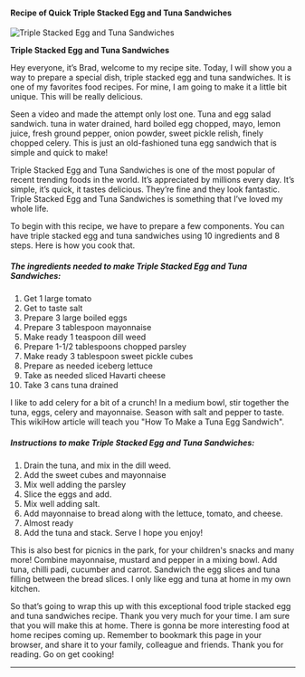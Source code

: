             

#### Recipe of Quick Triple Stacked Egg and Tuna Sandwiches

![Triple Stacked Egg and Tuna Sandwiches](https://img-global.cpcdn.com/recipes/2c39e6f9b17d7fc4/751x532cq70/triple-stacked-egg-and-tuna-sandwiches-recipe-main-photo.jpg)

**Triple Stacked Egg and Tuna Sandwiches**

Hey everyone, it’s Brad, welcome to my recipe site. Today, I will show you a way to prepare a special dish, triple stacked egg and tuna sandwiches. It is one of my favorites food recipes. For mine, I am going to make it a little bit unique. This will be really delicious.

Seen a video and made the attempt only lost one. Tuna and egg salad sandwich. tuna in water drained, hard boiled egg chopped, mayo, lemon juice, fresh ground pepper, onion powder, sweet pickle relish, finely chopped celery. This is just an old-fashioned tuna egg sandwich that is simple and quick to make!

Triple Stacked Egg and Tuna Sandwiches is one of the most popular of recent trending foods in the world. It’s appreciated by millions every day. It’s simple, it’s quick, it tastes delicious. They’re fine and they look fantastic. Triple Stacked Egg and Tuna Sandwiches is something that I’ve loved my whole life.

To begin with this recipe, we have to prepare a few components. You can have triple stacked egg and tuna sandwiches using 10 ingredients and 8 steps. Here is how you cook that.

##### The ingredients needed to make Triple Stacked Egg and Tuna Sandwiches:

1.  Get 1 large tomato
2.  Get to taste salt
3.  Prepare 3 large boiled eggs
4.  Prepare 3 tablespoon mayonnaise
5.  Make ready 1 teaspoon dill weed
6.  Prepare 1-1/2 tablespoons chopped parsley
7.  Make ready 3 tablespoon sweet pickle cubes
8.  Prepare as needed iceberg lettuce
9.  Take as needed sliced Havarti cheese
10.  Take 3 cans tuna drained

I like to add celery for a bit of a crunch! In a medium bowl, stir together the tuna, eggs, celery and mayonnaise. Season with salt and pepper to taste. This wikiHow article will teach you "How To Make a Tuna Egg Sandwich".

##### Instructions to make Triple Stacked Egg and Tuna Sandwiches:

1.  Drain the tuna, and mix in the dill weed.
2.  Add the sweet cubes and mayonnaise
3.  Mix well adding the parsley
4.  Slice the eggs and add.
5.  Mix well adding salt.
6.  Add mayonnaise to bread along with the lettuce, tomato, and cheese.
7.  Almost ready
8.  Add the tuna and stack. Serve I hope you enjoy!

This is also best for picnics in the park, for your children's snacks and many more! Combine mayonnaise, mustard and pepper in a mixing bowl. Add tuna, chilli padi, cucumber and carrot. Sandwich the egg slices and tuna filling between the bread slices. I only like egg and tuna at home in my own kitchen.

So that’s going to wrap this up with this exceptional food triple stacked egg and tuna sandwiches recipe. Thank you very much for your time. I am sure that you will make this at home. There is gonna be more interesting food at home recipes coming up. Remember to bookmark this page in your browser, and share it to your family, colleague and friends. Thank you for reading. Go on get cooking!

* * *